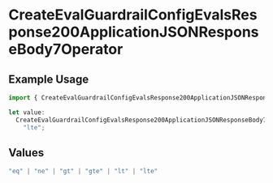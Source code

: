 # CreateEvalGuardrailConfigEvalsResponse200ApplicationJSONResponseBody7Operator

## Example Usage

```typescript
import { CreateEvalGuardrailConfigEvalsResponse200ApplicationJSONResponseBody7Operator } from "@orq-ai/node/models/operations";

let value:
  CreateEvalGuardrailConfigEvalsResponse200ApplicationJSONResponseBody7Operator =
    "lte";
```

## Values

```typescript
"eq" | "ne" | "gt" | "gte" | "lt" | "lte"
```